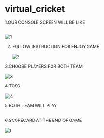 # virtual_cricket

1.OUR CONSOLE SCREEN WILL BE LIKE <br/> <br/>

![1](https://user-images.githubusercontent.com/87744554/149763497-658cca37-43c9-4c30-824e-4531c1b798b3.jpg)

2. FOLLOW INSTRUCTION FOR ENJOY GAME <br/>
   <br/>
![2](https://user-images.githubusercontent.com/87744554/149769922-d5931386-3940-4113-90b1-e042bd723ada.jpg)

3.CHOOSE PLAYERS FOR BOTH TEAM  <br/> <br/>
![3](https://user-images.githubusercontent.com/87744554/149769977-bff7a09c-4e15-4ddd-a16d-6e1e6f4f293d.jpg)

4.TOSS <br/> <br/>
![4](https://user-images.githubusercontent.com/87744554/149770006-b840b4ff-cf6f-4324-90b3-3fbe8252d0b2.jpg)

5.BOTH TEAM WILL PLAY<br/> <br/>

6.SCORECARD AT THE END OF GAME <br/> <br/>
![l](https://user-images.githubusercontent.com/87744554/149770028-4d9b900f-b1e6-4183-8360-a4307a9bb210.jpg)





